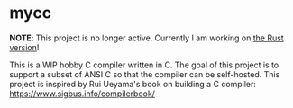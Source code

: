 # mycc
**NOTE**: This project is no longer active. Currently I am working on [the Rust version](https://github.com/dkumazaw/yarcc)!

This is a WIP hobby C compiler written in C. The goal of this project is to support a subset of ANSI C so that the compiler can be self-hosted.
This project is inspired by Rui Ueyama's book on building a C compiler: https://www.sigbus.info/compilerbook/
